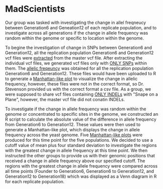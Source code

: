 # MadScientists
Our group was tasked with investigating the change in allel freqneucy between Generation6 and Geneation12 of each replicate population,
and to investigate across all generations if the change in allele frequency was random within the genome or specific to location within the genome. 

To begine the investigation of change in SNPs between Generation6 and Generation12, all the replication population Generation6 and Generation12 vcf files were [extracted](https://github.com/AUIntroBioinformatics/MadScientists/blob/master/Extract_my_sample.sh) from the master vcf file. After extracting the individual vcf files, we generated vcf files only with [ONLY SNPs](https://github.com/AUIntroBioinformatics/MadScientists/blob/master/Keep_SNPs.sh) within them. The [allelic freqeuncy](https://github.com/AUIntroBioinformatics/MadScientists/blob/master/AlleleFrequency.sh) was obtained for all the replication population Generation6 and Generation12. These files would have been uploaded to R to generate a [Manhattan-like plot]() to visualize the change in allelic frequency, however, these files were not in the correct format, so Dr. Stevenson provided us with the correct format a csv file. As a group, we were supposed to share vcf files containing [ONLY INDELs](https://github.com/AUIntroBioinformatics/MadScientists/blob/master/Keep_indels.sh) with "Snape on a Plane", however, the master vcf file did not conatin INDELs.

To investigate if the change in allele frequency was random within the genome or concentrated to specific sites in the genome, we constructed an R script to calculate the absolute value of the difference in allele frequency from Generation6 to Generation12. These values were then used to generate a Manhattan-like plot, which displays the change in allele frequency across the yeast genome. Five [Manhattan-like plots]() were produced for this time point for the five populations. We decided to use a cutoff value of mean plus four standard deviation to investigate the regions with the greatest change in allele frequency at this time point. We then instructed the other groups to provide us with their genomic positions that received a change in allele frequency above our specified cutoff. The regions with the greatest change in allele frequency were compared across all time points (Founder to Generation6, Generation6 to Generation12, and Generation12 to Generation18) which was displayed as a Venn diagram in R for each replicate population.
